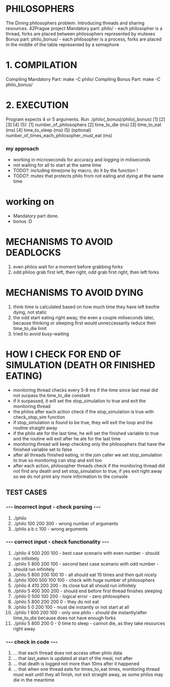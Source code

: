 # PHILOSOPHERS
The Dining philosophers problem. Introducing threads and sharing resources.
42Prague project
Mandatory part: philo/ - each philosopher is a thread, forks are placed between philosophers represented by mutexes
Bonus part: philo_bonus/ - each philosopher is a process, forks are placed in the middle of the table represented by a semaphore

# 1. COMPILATION
Compiling Mandatory Part: make -C philo/
Compiling Bonus Part: make -C philo_bonus/

# 2. EXECUTION
Program expects 4 or 5 arguments. Run ./philo(_bonus)/philo(_bonus) [1] [2] [3] [4] (5): 
    [1] number_of_philosophers
    [2] time_to_die (ms)
    [3] time_to_eat (ms)
    [4] time_to_sleep (ms)
    (5) (optional) number_of_times_each_philosopher_must_eat (ms)

### my approach
- working in microseconds for accuracy and logging in miliseconds
- not waiting for all to start at the same time 
- TODO?: including timezone by macro, do it by the function !
- TODO?: mutex that protects philo from not eating and dying at the same time 

# working on
- Mandatory part done.
- bonus :D

# MECHANISMS TO AVOID DEADLOCKS
1. even philos wait for a moment before grabbing forks
2. odd philos grab first left, then right, odd grab first right, then left forks 

# MECHANISMS TO AVOID DYING
1. think time is calculated based on how much time they have left beofre dying, not static 
3. the odd start eating right away, the even a couple miliseconds later, because thinking or sleeping first would unneccessarily reduce their time_to_die limit
4. tried to avoid busy-waiting 

# HOW I CHECK FOR END OF SIMULATION (DEATH OR FINISHED EATING)
- monitoring thread checks every 5-8 ms if the time since last meal did not surpass the time_to_die constant 
- if it surpassed, it will set the stop_simulation to true and exit the monitoring thread
- the philos after each action check if the stop_simulation is true with check_stop_sim function 
- if stop_simulation is found to be true, they will exit the loop and the routine straight away
- if the philo ate for the last time, he will set the finished variable to true and the routine will exit after he ate for the last time 
- monitoring thread will keep checking only the philosophers that have the finished variable set to false
- after all threads finished eating, in the join caller we set stop_simulation to true so monitoring can stop and exit too
- after each action, philosopher threads check if the monitoring thread did not find any death and set stop_simulation to true, if yes exit right away so we do not print any more information to the console

## TEST CASES
### --- incorrect input - check parsing ---
1. ./philo
2. ./philo 100 200 300 - wrong number of arguments
3. ./philo a b c 100 - wrong arguments

### --- correct input - check functionality ---
1. ./philo 4 500 200 100 - best case scenario with even number - should run infinitely
2. ./philo 5 800 200 100 - second best case scenario with odd number - should run infinitely
3. ./philo 5 800 200 100 10 - all should eat 10 times and then quit nicely
4. ./philo 1000 500 100 100 - check with huge number of philosophers
5. ./philo 4 410 200 200 - its close but all should run infinitely
6. ./philo 5 400 300 200 - should end before first thread finishes sleeping
7. ./philo 0 500 100 200 - logical error - zero philosophers
8. ./philo 5 800 200 200 0 - they do not eat
9. ./philo 5 0 200 100 - must die instantly or not start at all
10. ./philo 1 800 200 100 - only one philo - should die instantly/after time_to_die because does not have enough forks 
11. ./philo 5 800 200 0 - 0 time to sleep - cannot die, as they take resources right away


### --- check in code ---
1. ... that each thread does not access other philo data
2. ... that last_eaten is updated at start of the meal, not after
3. ... that death is logged not more than 10ms after it happened
4. ... that when one thread eats for times_to_eat times, monitoring thread must wait until they all finish, not exit straight away, as some philos may die in the meantime
